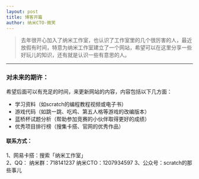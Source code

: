 ```yaml
---
layout: post
title: 博客开篇
author: 纳米CTO-微笑
---
```


> 去年很开心加入了纳米工作室，也认识了工作室里的几个很厉害的人，最近放假有时间，特意为纳米工作室建立了一个网站，希望可以在这里分享一些好玩儿的知识，还有就是认识一些有意思的人。  

-----------------------
### 对未来的期许：  
希望后面可以有充足的时间，来更新网站的内容，内容包括以下几方面：   
- 学习资料（如scratch的编程教程视频或电子书）  
- 游戏代码（如跳一跳、吃鸡、第五人格等游戏的改编版本）  
- 蓝桥杯试题分析（帮助参加竞赛的小伙伴取得更好的成绩）  
- 优秀项目排行榜（搜集卡搭、官网的优秀作品）  


#### 联系方式：  
1、网易卡搭：搜索「纳米工作室」  
2、QQ：
    纳米群：718141237
    纳米CTO：1207934597
3、公众号：scratch的那些事儿
